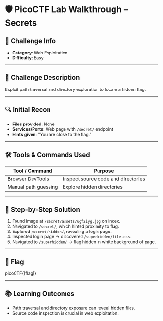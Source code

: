 # 🛡️ PicoCTF Lab Walkthrough – Secrets

## 📌 Challenge Info

* **Category**: Web Exploitation
* **Difficulty**: Easy

---

## 📝 Challenge Description

Exploit path traversal and directory exploration to locate a hidden flag.

---

## 🔍 Initial Recon

* **Files provided**: None
* **Services/Ports**: Web page with `/secret/` endpoint
* **Hints given**: "You are close to the flag."

---

## 🛠️ Tools & Commands Used

| Tool / Command       | Purpose                             |
| -------------------- | ----------------------------------- |
| Browser DevTools     | Inspect source code and directories |
| Manual path guessing | Explore hidden directories          |

---

## 🧠 Step-by-Step Solution

1. Found image at `/secret/assets/ugf2iyg.jpg` on index.
2. Navigated to `/secret/`, which hinted proximity to flag.
3. Explored `/secret/hidden/`, revealing a login page.
4. Inspected login page → discovered `/superhidden/file.css`.
5. Navigated to `/superhidden/` → flag hidden in white background of page.

---

## 🧾 Flag

picoCTF{\[flag\]}

---

## 📚 Learning Outcomes

* Path traversal and directory exposure can reveal hidden files.
* Source code inspection is crucial in web exploitation.
